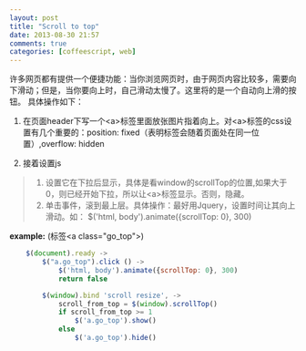 ```yaml
---
layout: post
title: "Scroll to top"
date: 2013-08-30 21:57
comments: true
categories: [coffeescript, web]
---
```


许多网页都有提供一个便捷功能：当你浏览网页时，由于网页内容比较多，需要向下滑动；但是，当你要向上时，自己滑动太慢了。这里将的是一个自动向上滑的按钮。
具体操作如下：

1. 在页面header下写一个\<a\>标签里面放张图片指着向上。对\<a\>标签的css设置有几个重要的：position: fixed（表明标签会随着页面处在同一位置）,overflow: hidden

2. 接着设置js

> 1. 设置它在下拉后显示，具体是看window的scrollTop的位置,如果大于0，则已经开始下拉，所以让\<a\>标签显示。否则，隐藏。
> 2. 单击事件，滚到最上层。具体操作：最好用Jquery，设置时间让其向上滑动。如：	$('html, body').animate({scrollTop: 0}, 300)

**example:** (标签\<a class="go_top"\>)

``` js
    $(document).ready -> 
        $("a.go_top").click () -> 
            $('html, body').animate({scrollTop: 0}, 300)
            return false

        $(window).bind 'scroll resize', -> 
            scroll_from_top = $(window).scrollTop()
            if scroll_from_top >= 1
                $('a.go_top').show()
            else
                $('a.go_top').hide()
```

